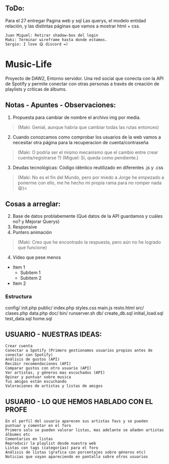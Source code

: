 ## ToDo:

Para el 27 entregar Pagina web y sql
Las querys, el modelo entidad relación, y las distintas páginas que vamos a mostrar html + css.
```
Juan Miguel: Retirar shadow-box del login  
Maki: Terminar wireframe hasta donde estamos.  
Sergio: I love 😋 discord =)
```
# Music-Life
Proyecto de DAW2, Entorno servidor. Una red social que conecta con la API de Spotify y permite conectar con otras personas a través de creación de playlists y críticas de álbums.

## Notas - Apuntes - Observaciones:
1. Propuesta para cambiar de nombre el archivo img por media.  
>(Maki: Genial, aunque habría que cambiar todas las rutas entonces)

2. Cuando conozcamos como comprobar los usuarios de la web vamos a necesitar otra página para la recuperacion de cuenta/contraseña  
>(Maki: O podría ser el mismo mecanismo que el cambio entre crear cuenta/registrarse ?)
>(Miguel: Sí, queda como pendiente.)

3. Deudas tecnológicas: Código idéntico reutilizado en diferentes .js y .css  
>(Maki: No es el fin del Mundo, pero por miedo a Jorge he empezado a ponerme con ello, me he hecho mi propia rama para no romper nada 😧)<

## Cosas a arreglar:
2. Base de datos problabemente (Qué datos de la API guardamos y cuáles no? y Mejorar Querys)  
2. Responsive  
2. Puntero animación  
>(Maki: Creo que he encontrado la respuesta, pero aún no he logrado que funcione)

4. Vídeo que pese menos
- Item 1
  - Subitem 1
  - Subitem 2
- Item 2
### Estructura
config/
        init.php
public/ 
        index.php
        styles.css
        main.js
        resto.html
src/    
        clases.php
        data.php
doc/
bin/
    runserver.sh
db/
  create_db.sql
  initial_load.sql
  test_data.sql
  home.sql


## USUARIO - NUESTRAS IDEAS:
	Crear cuenta
	Conectar a Spotify (Primero gestionamos usuarios propios antes de conectar con Spotify)
	Análisis de gustos (API)
	Recibir recomendaciones (API)
	Comparar gustos con otro usuario (API)
	Ver artistas, y géneros mas escuchados (API)
	Opinar y puntuar sobre musica
	Tus amigos están escuchando
	Valoraciones de artistas y listas de amigos

## USUARIO - LO QUE HEMOS HABLADO CON EL PROFE
	En el perfil del usuario aparecen sus artistas favs y se pueden puntuar y comentar en el foro
	Primero solo se pueden valorar listas, mas adelante se añaden artistas álbumes etc
	Comentarios en listas
	Reproducir la playlist desde nuestra web
	Listas con tags (categorías) para el foro
	Análisis de listas (grafica con porcentajes sobre géneros etc)
	Noticias que vayan apareciendo en pantalla sobre otros usuarios
